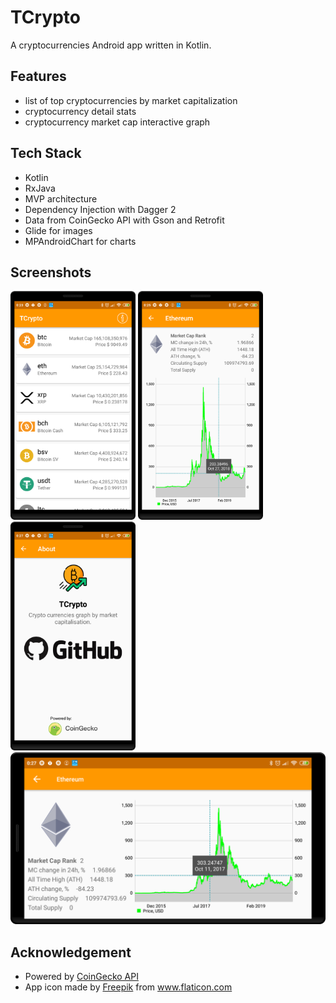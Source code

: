 # TCrypto
A cryptocurrencies Android app written in Kotlin.

## Features
- list of top cryptocurrencies by market capitalization
- cryptocurrency detail stats
- cryptocurrency market cap interactive graph

## Tech Stack
- Kotlin
- RxJava
- MVP architecture
- Dependency Injection with Dagger 2
- Data from CoinGecko API with Gson and Retrofit
- Glide for images
- MPAndroidChart for charts


## Screenshots
<img src="screenshots/tc_1.png" width=200> <img src="screenshots/tc_2.png" width=200> <img src="screenshots/tc_4.png" width=200>
<img src="screenshots/tc_3.png" width=600>


## Acknowledgement
- Powered by <a href="https://www.coingecko.com/en/api" title="CoinGecko">CoinGecko API</a>
- App icon made by <a href="https://www.flaticon.com/authors/freepik" title="Freepik">Freepik</a> from <a href="https://www.flaticon.com/" title="Flaticon">www.flaticon.com</a>
